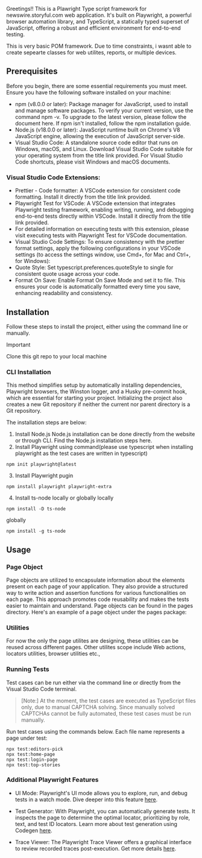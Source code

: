 Greetings!!
This is a Plawright Type script framework for newswire.storyful.com web application. It's built on Playwright, a powerful browser automation library, and TypeScript, a statically typed superset of JavaScript, offering a robust and efficient environment for end-to-end testing.

This is very basic POM framework. Due to time constraints, i wasnt able to create sepearte classes for web utilites, reports, or multiple devices. 

## Prerequisites
Before you begin, there are some essential requirements you must meet. Ensure you have the following software installed on your machine:
- npm (v8.0.0 or later): Package manager for JavaScript, used to install and manage software packages.
To verify your current version, use the command npm -v. To upgrade to the latest version, please follow the document here.
If npm isn't installed, follow the npm installation guide.
- Node.js (v18.0.0 or later): JavaScript runtime built on Chrome's V8 JavaScript engine, allowing the execution of JavaScript server-side.
- Visual Studio Code: A standalone source code editor that runs on Windows, macOS, and Linux.
Download Visual Studio Code suitable for your operating system from the title link provided.
For Visual Studio Code shortcuts, please visit Windows and macOS documents.
### Visual Studio Code Extensions:
- Prettier - Code formatter: A VSCode extension for consistent code formatting. Install it directly from the title link provided.
- Playwright Test for VSCode: A VSCode extension that integrates Playwright testing framework, enabling writing, running, and debugging end-to-end tests directly within VSCode. Install it directly from the title link provided.
- For detailed information on executing tests with this extension, please visit executing tests with Playwright Test for VSCode documentation.
- Visual Studio Code Settings: To ensure consistency with the prettier format settings, apply the following configurations in your VSCode settings (to access the settings window, use Cmd+, for Mac and Ctrl+, for Windows):
- Quote Style: Set typescript.preferences.quoteStyle to single for consistent quote usage across your code.
- Format On Save: Enable Format On Save Mode and set it to file. This ensures your code is automatically formatted every time you save, enhancing readability and consistency.

## Installation
Follow these steps to install the project, either using the command line or manually.
> [!IMPORTANT]
> Clone this git repo to your local machine

### CLI Installation
This method simplifies setup by automatically installing dependencies, Playwright browsers, the Winston logger, and a Husky pre-commit hook, which are essential for starting your project. Initializing the project also creates a new Git repository if neither the current nor parent directory is a Git repository.

The installation steps are below:

1. Install Node.js
Node.js installation can be done directly from the website or through CLI. Find the Node.js installation steps here.
2. Install Playwright using command(please use typescript when installing playwright as the test cases are written in typescript)
```
npm init playwright@latest
```
3. Install Playwright pugin
```
npm install playwright playwright-extra
```
4. Install ts-node locally or globally
locally
```
npm install -D ts-node
```
globally
```
npm install -g ts-node
```
## Usage
### Page Object
Page objects are utilized to encapsulate information about the elements present on each page of your application. They also provide a structured way to write action and assertion functions for various functionalities on each page. This approach promotes code reusability and makes the tests easier to maintain and understand. Page objects can be found in the pages directory.
Here's an example of a page object under the pages package:
### Utilities
For now the only the page utilites are designing, these utilities can be reused across different pages. Other utilites scope include Web actions, locators utilities, browser utilities etc.,

### Running Tests
Test cases can be run either via the command line or directly from the Visual Studio Code terminal.

> [Note:]
> At the moment, the test cases are executed as TypeScript files only, due to manual CAPTCHA solving.
> Since manually solved CAPTCHAs cannot be fully automated, these test cases must be run manually.

Run test cases using the commands below. Each file name represents a page under test:
```
npx test:editors-pick
npx test:home-page
npx test:login-page
npx test:top-stories
```

### Additional Playwright Features
- UI Mode: Playwright's UI mode allows you to explore, run, and debug tests in a watch mode. Dive deeper into this feature [here](https://playwright.dev/docs/test-ui-mode).

- Test Generator: With Playwright, you can automatically generate tests. It inspects the page to determine the optimal locator, prioritizing by role, text, and test ID locators. Learn more about test generation using Codegen [here](https://playwright.dev/docs/codegen).

- Trace Viewer: The Playwright Trace Viewer offers a graphical interface to review recorded traces post-execution. Get more details [here](https://playwright.dev/docs/trace-viewer).
